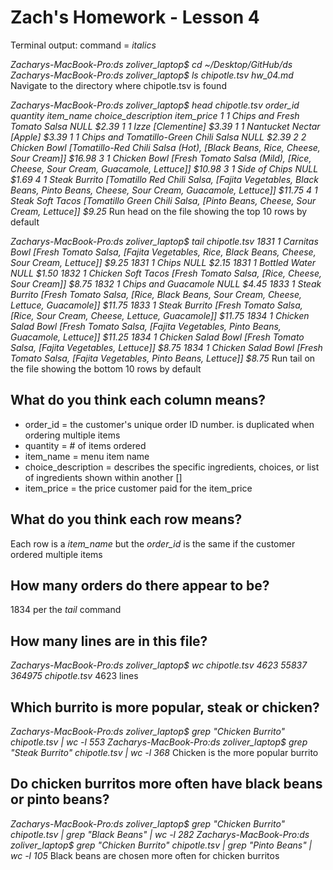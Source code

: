 # Zach's Homework - Lesson 4

Terminal output: command = *italics*

*Zacharys-MacBook-Pro:ds zoliver_laptop$ cd ~/Desktop/GitHub/ds
Zacharys-MacBook-Pro:ds zoliver_laptop$ ls
chipotle.tsv	hw_04.md*
Navigate to the directory where chipotle.tsv is found

*Zacharys-MacBook-Pro:ds zoliver_laptop$ head chipotle.tsv
order_id	quantity	item_name	choice_description	item_price
1	1	Chips and Fresh Tomato Salsa	NULL	$2.39
1	1	Izze	[Clementine]	$3.39
1	1	Nantucket Nectar	[Apple]	$3.39
1	1	Chips and Tomatillo-Green Chili Salsa	NULL	$2.39
2	2	Chicken Bowl	[Tomatillo-Red Chili Salsa (Hot), [Black Beans, Rice, Cheese, Sour Cream]]	$16.98
3	1	Chicken Bowl	[Fresh Tomato Salsa (Mild), [Rice, Cheese, Sour Cream, Guacamole, Lettuce]]	$10.98
3	1	Side of Chips	NULL	$1.69
4	1	Steak Burrito	[Tomatillo Red Chili Salsa, [Fajita Vegetables, Black Beans, Pinto Beans, Cheese, Sour Cream, Guacamole, Lettuce]]	$11.75
4	1	Steak Soft Tacos	[Tomatillo Green Chili Salsa, [Pinto Beans, Cheese, Sour Cream, Lettuce]]	$9.25*
Run head on the file showing the top 10 rows by default

*Zacharys-MacBook-Pro:ds zoliver_laptop$ tail chipotle.tsv
1831	1	Carnitas Bowl	[Fresh Tomato Salsa, [Fajita Vegetables, Rice, Black Beans, Cheese, Sour Cream, Lettuce]]	$9.25
1831	1	Chips	NULL	$2.15
1831	1	Bottled Water	NULL	$1.50
1832	1	Chicken Soft Tacos	[Fresh Tomato Salsa, [Rice, Cheese, Sour Cream]]	$8.75
1832	1	Chips and Guacamole	NULL	$4.45
1833	1	Steak Burrito	[Fresh Tomato Salsa, [Rice, Black Beans, Sour Cream, Cheese, Lettuce, Guacamole]]	$11.75
1833	1	Steak Burrito	[Fresh Tomato Salsa, [Rice, Sour Cream, Cheese, Lettuce, Guacamole]]	$11.75
1834	1	Chicken Salad Bowl	[Fresh Tomato Salsa, [Fajita Vegetables, Pinto Beans, Guacamole, Lettuce]]	$11.25
1834	1	Chicken Salad Bowl	[Fresh Tomato Salsa, [Fajita Vegetables, Lettuce]]	$8.75
1834	1	Chicken Salad Bowl	[Fresh Tomato Salsa, [Fajita Vegetables, Pinto Beans, Lettuce]]	$8.75*
Run tail on the file showing the bottom 10 rows by default

## What do you think each column means?
* order_id = the customer's unique order ID number. is duplicated when ordering multiple items
* quantity = # of items ordered
* item_name = menu item name
* choice_description = describes the specific ingredients, choices, or list of ingredients shown within another []
* item_price = the price customer paid for the item_price

## What do you think each row means?
Each row is a *item_name* but the *order_id* is the same if the customer ordered multiple items

## How many orders do there appear to be?
1834 per the *tail* command

## How many lines are in this file?
*Zacharys-MacBook-Pro:ds zoliver_laptop$ wc chipotle.tsv
    4623   55837  364975 chipotle.tsv*
4623 lines

## Which burrito is more popular, steak or chicken?
*Zacharys-MacBook-Pro:ds zoliver_laptop$ grep "Chicken Burrito" chipotle.tsv | wc -l
     553
Zacharys-MacBook-Pro:ds zoliver_laptop$ grep "Steak Burrito" chipotle.tsv | wc -l
     368*
Chicken is the more popular burrito


## Do chicken burritos more often have black beans or pinto beans?
*Zacharys-MacBook-Pro:ds zoliver_laptop$ grep "Chicken Burrito" chipotle.tsv | grep "Black Beans" | wc -l
     282
Zacharys-MacBook-Pro:ds zoliver_laptop$ grep "Chicken Burrito" chipotle.tsv | grep "Pinto Beans" | wc -l
     105*
Black beans are chosen more often for chicken burritos

